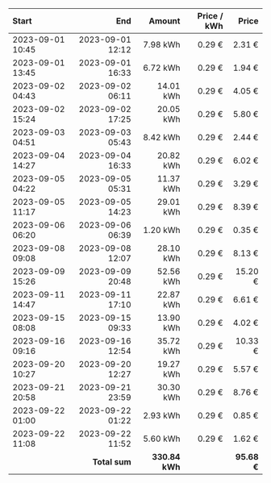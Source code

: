 | Start            |              End |         Amount | Price / kWh |       Price |
| :--------------- | ---------------: | -------------: | ----------: | ----------: |
| 2023-09-01 10:45 | 2023-09-01 12:12 |       7.98 kWh |      0.29 € |      2.31 € |
| 2023-09-01 13:45 | 2023-09-01 16:33 |       6.72 kWh |      0.29 € |      1.94 € |
| 2023-09-02 04:43 | 2023-09-02 06:11 |      14.01 kWh |      0.29 € |      4.05 € |
| 2023-09-02 15:24 | 2023-09-02 17:25 |      20.05 kWh |      0.29 € |      5.80 € |
| 2023-09-03 04:51 | 2023-09-03 05:43 |       8.42 kWh |      0.29 € |      2.44 € |
| 2023-09-04 14:27 | 2023-09-04 16:33 |      20.82 kWh |      0.29 € |      6.02 € |
| 2023-09-05 04:22 | 2023-09-05 05:31 |      11.37 kWh |      0.29 € |      3.29 € |
| 2023-09-05 11:17 | 2023-09-05 14:23 |      29.01 kWh |      0.29 € |      8.39 € |
| 2023-09-06 06:20 | 2023-09-06 06:39 |       1.20 kWh |      0.29 € |      0.35 € |
| 2023-09-08 09:08 | 2023-09-08 12:07 |      28.10 kWh |      0.29 € |      8.13 € |
| 2023-09-09 15:26 | 2023-09-09 20:48 |      52.56 kWh |      0.29 € |     15.20 € |
| 2023-09-11 14:47 | 2023-09-11 17:10 |      22.87 kWh |      0.29 € |      6.61 € |
| 2023-09-15 08:08 | 2023-09-15 09:33 |      13.90 kWh |      0.29 € |      4.02 € |
| 2023-09-16 09:16 | 2023-09-16 12:54 |      35.72 kWh |      0.29 € |     10.33 € |
| 2023-09-20 10:27 | 2023-09-20 12:27 |      19.27 kWh |      0.29 € |      5.57 € |
| 2023-09-21 20:58 | 2023-09-21 23:59 |      30.30 kWh |      0.29 € |      8.76 € |
| 2023-09-22 01:00 | 2023-09-22 01:22 |       2.93 kWh |      0.29 € |      0.85 € |
| 2023-09-22 11:08 | 2023-09-22 11:52 |       5.60 kWh |      0.29 € |      1.62 € |
|                  |    **Total sum** | **330.84 kWh** |             | **95.68 €** |